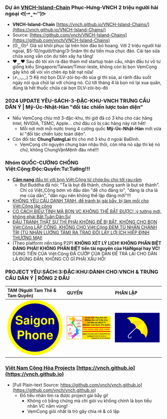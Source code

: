 ### Dự án [VNCH-Island-Chain](https://vnch.github.io/VNCH-Island-Chains/) Phục-Hưng-VNCH 2 triệu người hải ngoại ᕙ(⇀‸↼‶)ᕗ

- **VNCH-Island-Chain** [https://vnch.github.io/VNCH-Island-Chains/](https://vnch.github.io/VNCH-Island-Chains/)
- Source: [https://github.com/vnch/VNCH-Island-Chains](https://github.com/vnch/VNCH-Island-Chains)
- (ʘ‿ʘ)╯ Giả sử khôi phục lại trên hòn đảo bỏ hoang.
Với 2 triệu người hải ngoại, $5-10/người/tháng/3-5năm thì dư tiền mua chục đảo.
Cải tạo sửa chữa xong vẫn còn dư tiền xây hạ tầng!
- ♥‿♥ Sau đó tôi xin ra đảo tham mở startup toàn cầu,
nhận đầu tư vô tư giống kiểu Singapore/Taiwan/Timor-leste,
không còn bị bọn VẹmCọng gây khó dễ vòi vỉn chèn ép bắt nạt nữa!
- (҂◡_◡) ᕤ Kệ mợ bọn DLV-zòi-bọ-đỏ sủa gì thì sủa, ai rảnh đâu suốt ngày nói qua chửi lại với chúng nó.
Cứ tới tháng 4 là bọn nó lại xua quân, đúng là hết thuốc chữa cái bọn DLV-zòi-bọ-đỏ

### 2024 UPDATE YÊU-SÁCH-3-ĐẶC-KHU-VNCH TRƯNG CẦU DÂN Ý | Mỹ-Úc-Nhật-Hàn "đối tác chiến lược toàn diện"

- Nếu VẹmCọng chịu mở 3-đặc-khu, thì giờ đã có 3 khu cho các hãng Intel, NVIDIA, TSMC, Apple... chứ đâu có bị các hãng này rút hết!
  - Mỗi nơi mời mỗi nước trong 4 cường quốc **Mỹ-Úc-Nhật-Hàn** mới vừa kí "đối tác chiến lược toàn diện".
- Còn đối tác **ChungTươngLai** thì cho mở 3 khu ở ngoài BaĐình.
  - VẹmCọng chỉ nguyện chung bàn nhậu thôi, còn nhà nó sập thì kệ nó chứ, không ChungVậnMệnh đâu nhé!!!

### Nhóm QUỐC-CƯỜNG CHỐNG Việt:Cộng:Độc:Quyền:Tư:Tưởng!!!
- [**Cẩm nang** đấu trí với bọn Việt:Cộng từ chóp:bu cho tới rau:râm](https://github.com/vnch/vnch.github.io/blob/master/1/cam-nang/tra-loi-dlv.md)
  - Bụt Buddha đã nói: "Ta là bụt đã thành, chúng sanh là bụt sẽ thành". Chỉ có Việt_Cộng bơm vô đầu dân "để cho đảng lo", "đảng là cha là mẹ của dân", "dân ngu nên không thể lập đảng mới"!!!
- [KHÔNG YÊU CẦU DANH TÁNH, để tránh bị gài bẫy, bị làm mồi cho Việt:Cộng lập công](https://github.com/vnch/vnch.github.io/blob/master/JOIN-US.md#khong-yeu-cau-danh-tanh)
- [CÓ CÁCH BIỂU:TÌNH MÀ BỌN VC KHÔNG THỂ BẮT ĐƯỢC! :ý tưởng mới, không phải Bất:Tuân:Dân:Sự](https://github.com/vnch/vnch.github.io/blob/master/JOIN-US.md#bieu-tinh-khong-de-bi-bat-tu-day)
- [ĐẤU TRANH THẬT SỰ THÌ PHẢI KHÔNG ĐỂ BỊ BẮT, KHÔNG CHO BỌN Việt:Cộng LẬP CÔNG, KHÔNG CHO Việt:Cộng ĐEM TÙ NHÂN CHÁNH TRỊ (TÙ NHÂN LƯƠNG TÂM) RA TRAO ĐỔI LẤY LỢI ÍCH HIỆP ĐỊNH THƯƠNG MẠI!](https://github.com/vnch/vnch.github.io/blob/master/JOIN-US.md#khong-de-bon-vc-lap-cong-trao-doi-tu-nhan)
- (Theo platform nền:tảng P2P) **KHÔNG XÉT LÝ LỊCH! KHÔNG PHÂN BIỆT ĐẢNG PHÁI! KHÔNG PHÂN BIỆT tiền tài nguyên của HảiNgoại hay VC!** DÙNG TIỀN CỦA Việt:Cộng ĐÃ CƯỚP CỦA DÂN ĐỂ TRẢ LẠI CHO DÂN LÀ ĐÚNG ĐẮN, KHÔNG CÓ GÌ PHẢI XẤU HỔ!

### PROJECT YÊU:SÁCH:3:ĐẶC:KHU:DÀNH:CHO:VNCH & TRƯNG CẦU DÂN Ý | RỒNG 2 ĐẦU

| TAM (Người Tam Thể & Tam Quyền) | QUYỀN | PHÂN LẬP |
| :--- | :--- | :--- |
| ![SAIGON-PHONE (Người Tam Thể & Tam Quyền)?](/saigon-phone.png) | ![YÊU-SÁCH-3-ĐẶC-KHU-VNCH TRƯNG CẦU DÂN Ý RỒNG 2 ĐẦU](/3DacKhu.map.2.jpg) | ![Hongkong mô hình tam quyền](/flag_of_hongkongers.png)

### [Việt Nam Cộng Hòa Projects](https://vnch.github.io) [https://vnch.github.io](https://vnch.github.io)
- [Full Plain-text Source: https://github.com/vnch/vnch.github.io](https://github.com/vnch/vnch.github.io)
  - Đố tiểu nhân tìm ra được project gài bẫy gì!
    - Không có bằng chứng mà chỉ giỏi vu khống chính là bọn tiểu nhân VC nằm vùng!
    - VẹmCọng giỏi nhất là trò gây chia rẽ & cô lập

